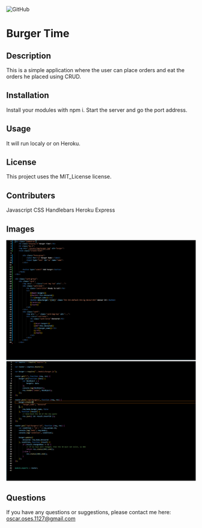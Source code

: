 ![GitHub](https://img.shields.io/badge/license-MIT_License-green)

# Burger Time

## Description

This is a simple application where the user can place orders and eat the orders he placed using CRUD.

## Installation

Install your modules with npm i. Start the server and go the port address.

## Usage

It will run localy or on Heroku.

## License

This project uses the MIT_License license.

## Contributers

Javascript CSS Handlebars Heroku Express

## Images

![Screenshot_1](./public/assets/img/screen1.png)
![Screenshot_2](./public/assets/img/screen2.png)

## Questions

If you have any questions or suggestions, please contact me here:
[oscar.oses.1127@gmail.com](oscar.oses.1127@gmail.com)
